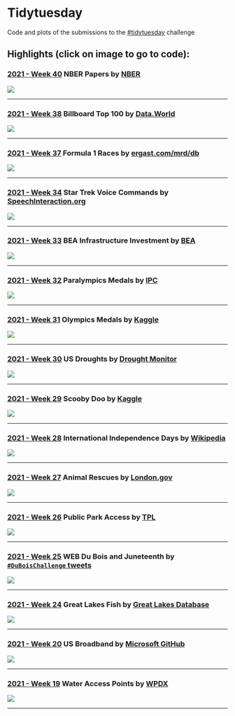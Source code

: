 
# Tidytuesday


Code and plots of the submissions to the [#tidytuesday](https://github.com/rfordatascience/tidytuesday) challenge 


## Highlights (click on image to go to code): <br>

### [2021 - Week 40](2021_w40) NBER Papers by [NBER](https://www.nber.org/)
<a href="2021_w40"><img src="2021_w40/tidytuesday_2021_w40.png"></a>
___


### [2021 - Week 38](2021_w38) Billboard Top 100 by [Data.World](https://data.world/kcmillersean/billboard-hot-100-1958-2017#)
<a href="2021_w38"><img src="2021_w38/tidytuesday_2021_w38.png"></a>
___

### [2021 - Week 37](2021_w37) Formula 1 Races by [ergast.com/mrd/db](https://ergast.com/mrd/db/)
<a href="2021_w37"><img src="2021_w37/tidytuesday_2021_w37.png"></a>
___

### [2021 - Week 34](2021_w34) Star Trek Voice Commands by [SpeechInteraction.org](http://www.speechinteraction.org/TNG/)
<a href="2021_w34"><img src="2021_w34/tidytuesday_2021_w34.png"></a>
___

### [2021 - Week 33](2021_w33) BEA Infrastructure Investment by [BEA](https://www.bea.gov/system/files/2021-01/infrastructure-data-may-2020.xlsx)
<a href="2021_w33"><img src="2021_w33/tidytuesday_2021_w33.png"></a>
___

### [2021 - Week 32](2021_w32) Paralympics Medals by [IPC](https://db.ipc-services.org/sdms/hira)
<a href="2021_w32"><img src="2021_w32/tidytuesday_2021_w32.png"></a>
___

### [2021 - Week 31](2021_w31) Olympics Medals by [Kaggle](https://www.kaggle.com/heesoo37/120-years-of-olympic-history-athletes-and-results)
<a href="2021_w31"><img src="2021_w31/tidytuesday_2021_w31.png"></a>
___
	
### [2021 - Week 30](2021_w30) US Droughts by [Drought Monitor](https://droughtmonitor.unl.edu/DmData/DataDownload.aspx)
<a href="2021_w30"><img src="2021_w30/tidytuesday_2021_w30.png"></a>
___
	
### [2021 - Week 29](2021_w29) Scooby Doo by  [Kaggle](https://www.kaggle.com/williamschooleman/scoobydoo-complete)
<a href="2021_w29"><img src="2021_w29/tidytuesday_2021_w29.png"></a>
___
	
	
### [2021 - Week 28](2021_w28) International Independence Days by [Wikipedia](https://en.wikipedia.org/wiki/List_of_national_independence_days)
<a href="2021_w28"><img src="2021_w28/tidytuesday_2021_w28.png"></a>
___
	
### [2021 - Week 27](2021_w27) Animal Rescues by [London.gov](https://data.london.gov.uk/dataset/animal-rescue-incidents-attended-by-lfb)
<a href="2021_w27"><img src="2021_w27/tidytuesday_2021_w27.png"></a>
___
	
### [2021 - Week 26](2021_w26) Public Park Access by [TPL](https://www.tpl.org/parks-and-an-equitable-recovery-parkscore-report)
<a href="2021_w26"><img src="2021_w26/tidytuesday_2021_w26.png"></a>
___
	
### [2021 - Week 25](2021_w25) WEB Du Bois and Juneteenth by [`#DuBoisChallenge` tweets](https://public.tableau.com/app/profile/sekou.tyler/viz/DuBoisChalllenge2021TwitterMetrics/DuBoisChallenge2021TwitterActivity)
<a href="2021_w25"><img src="2021_w25/tidytuesday_2021_w25.png"></a>
___
	
### [2021 - Week 24](2021_w24) Great Lakes Fish by [Great Lakes Database](http://www.glfc.org/great-lakes-databases.php)
<a href="2021_w24"><img src="2021_w24/tidytuesday_2021_w24.png"></a>
___
	
### [2021 - Week 20](2021_w20) US Broadband by [Microsoft GitHub](https://github.com/microsoft/USBroadbandUsagePercentages)
<a href="2021_w20"><img src="2021_w20/tidytuesday_2021_w20.png"></a>
___
	
### [2021 - Week 19](2021_w19) Water Access Points by [WPDX](https://www.waterpointdata.org/)
<a href="2021_w19"><img src="2021_w19/tidytuesday_2021_w19.png"></a>
___



